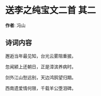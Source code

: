 # 送李之纯宝文二首  其二

**作者**: 冯山

## 诗词内容

邂逅当年最见知，台光云雾阻重披。

忽闻颍上还朝日，正是漳滨养病时。

剑外江山愁远别，天边鸿鹄望归期。

西南遗爱情何限，千载羊公堕泪碑。

